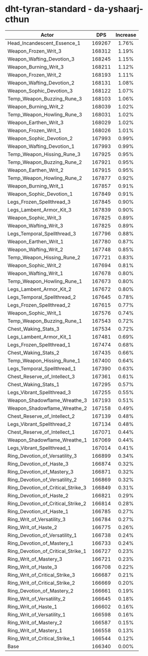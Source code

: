 # dht-tyran-standard - da-yshaarj-cthun
| Actor | DPS | Increase |
|---|:---:|:---:|
|Head_Incandescent_Essence_1|169267|1.76%|
|Weapon_Frozen_Writ_3|168312|1.19%|
|Weapon_Wafting_Devotion_3|168245|1.15%|
|Weapon_Burning_Writ_3|168211|1.12%|
|Weapon_Frozen_Writ_2|168193|1.11%|
|Weapon_Wafting_Devotion_2|168131|1.08%|
|Weapon_Sophic_Devotion_3|168122|1.07%|
|Temp_Weapon_Buzzing_Rune_3|168103|1.06%|
|Weapon_Burning_Writ_2|168039|1.02%|
|Temp_Weapon_Howling_Rune_3|168031|1.02%|
|Weapon_Earthen_Writ_3|168029|1.02%|
|Weapon_Frozen_Writ_1|168026|1.01%|
|Weapon_Sophic_Devotion_2|167993|0.99%|
|Weapon_Wafting_Devotion_1|167993|0.99%|
|Temp_Weapon_Hissing_Rune_3|167925|0.95%|
|Temp_Weapon_Buzzing_Rune_2|167921|0.95%|
|Weapon_Earthen_Writ_2|167915|0.95%|
|Temp_Weapon_Howling_Rune_2|167877|0.92%|
|Weapon_Burning_Writ_1|167857|0.91%|
|Weapon_Sophic_Devotion_1|167849|0.91%|
|Legs_Frozen_Spellthread_3|167845|0.90%|
|Legs_Lambent_Armor_Kit_3|167839|0.90%|
|Weapon_Sophic_Writ_3|167825|0.89%|
|Weapon_Wafting_Writ_3|167825|0.89%|
|Legs_Temporal_Spellthread_3|167796|0.88%|
|Weapon_Earthen_Writ_1|167780|0.87%|
|Weapon_Wafting_Writ_2|167748|0.85%|
|Temp_Weapon_Hissing_Rune_2|167721|0.83%|
|Weapon_Sophic_Writ_2|167694|0.81%|
|Weapon_Wafting_Writ_1|167678|0.80%|
|Temp_Weapon_Howling_Rune_1|167673|0.80%|
|Legs_Lambent_Armor_Kit_2|167672|0.80%|
|Legs_Temporal_Spellthread_2|167645|0.78%|
|Legs_Frozen_Spellthread_2|167615|0.77%|
|Weapon_Sophic_Writ_1|167576|0.74%|
|Temp_Weapon_Buzzing_Rune_1|167543|0.72%|
|Chest_Waking_Stats_3|167534|0.72%|
|Legs_Lambent_Armor_Kit_1|167481|0.69%|
|Legs_Frozen_Spellthread_1|167474|0.68%|
|Chest_Waking_Stats_2|167435|0.66%|
|Temp_Weapon_Hissing_Rune_1|167400|0.64%|
|Legs_Temporal_Spellthread_1|167390|0.63%|
|Chest_Reserve_of_Intellect_3|167361|0.61%|
|Chest_Waking_Stats_1|167295|0.57%|
|Legs_Vibrant_Spellthread_3|167255|0.55%|
|Weapon_Shadowflame_Wreathe_3|167193|0.51%|
|Weapon_Shadowflame_Wreathe_2|167158|0.49%|
|Chest_Reserve_of_Intellect_2|167139|0.48%|
|Legs_Vibrant_Spellthread_2|167134|0.48%|
|Chest_Reserve_of_Intellect_1|167071|0.44%|
|Weapon_Shadowflame_Wreathe_1|167069|0.44%|
|Legs_Vibrant_Spellthread_1|167014|0.41%|
|Ring_Devotion_of_Versatility_3|166899|0.34%|
|Ring_Devotion_of_Haste_3|166874|0.32%|
|Ring_Devotion_of_Mastery_3|166871|0.32%|
|Ring_Devotion_of_Versatility_2|166869|0.32%|
|Ring_Devotion_of_Critical_Strike_3|166849|0.31%|
|Ring_Devotion_of_Haste_2|166821|0.29%|
|Ring_Devotion_of_Critical_Strike_2|166814|0.28%|
|Ring_Devotion_of_Haste_1|166785|0.27%|
|Ring_Writ_of_Versatility_3|166784|0.27%|
|Ring_Writ_of_Haste_2|166775|0.26%|
|Ring_Devotion_of_Versatility_1|166738|0.24%|
|Ring_Devotion_of_Mastery_1|166733|0.24%|
|Ring_Devotion_of_Critical_Strike_1|166727|0.23%|
|Ring_Writ_of_Mastery_3|166721|0.23%|
|Ring_Writ_of_Haste_3|166708|0.22%|
|Ring_Writ_of_Critical_Strike_3|166687|0.21%|
|Ring_Writ_of_Critical_Strike_2|166669|0.20%|
|Ring_Devotion_of_Mastery_2|166661|0.19%|
|Ring_Writ_of_Versatility_2|166645|0.18%|
|Ring_Writ_of_Haste_1|166602|0.16%|
|Ring_Writ_of_Versatility_1|166598|0.16%|
|Ring_Writ_of_Mastery_2|166587|0.15%|
|Ring_Writ_of_Mastery_1|166558|0.13%|
|Ring_Writ_of_Critical_Strike_1|166544|0.12%|
|Base|166340|0.00%|
